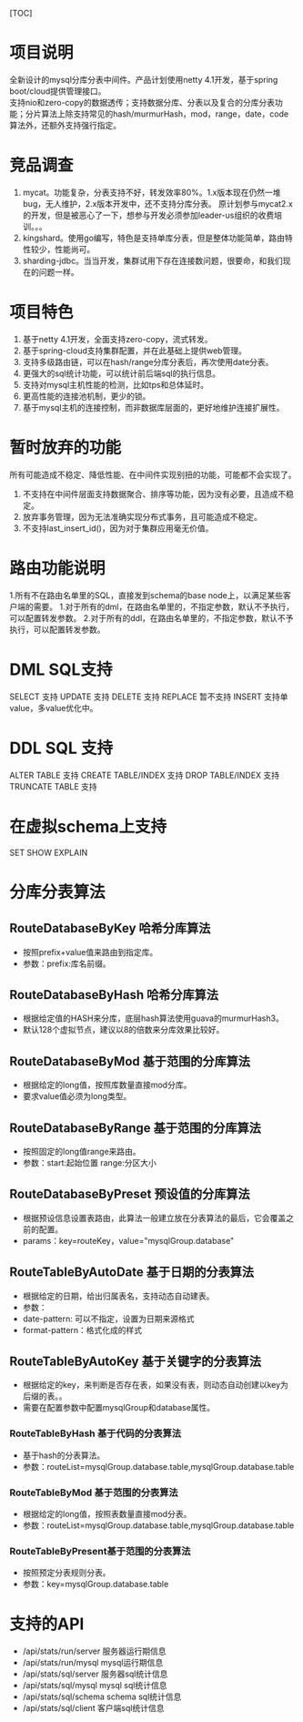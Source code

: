 [TOC]
# 项目说明
全新设计的mysql分库分表中间件。产品计划使用netty 4.1开发，基于spring boot/cloud提供管理接口。  
支持nio和zero-copy的数据透传；支持数据分库、分表以及复合的分库分表功能；分片算法上除支持常见的hash/murmurHash，mod，range，date，code算法外，还额外支持强行指定。

# 竞品调查
1. mycat。功能复杂，分表支持不好，转发效率80%。1.x版本现在仍然一堆bug，无人维护，2.x版本开发中，还不支持分库分表。 
原计划参与mycat2.x的开发，但是被恶心了一下，想参与开发必须参加leader-us组织的收费培训。。。
2. kingshard。使用go编写，特色是支持单库分表，但是整体功能简单，路由特性较少，性能尚可。
3. sharding-jdbc。当当开发，集群试用下存在连接数问题，很要命，和我们现在的问题一样。

# 项目特色
1. 基于netty 4.1开发，全面支持zero-copy，流式转发。
2. 基于spring-cloud支持集群配置，并在此基础上提供web管理。
3. 支持多级路由链，可以在hash/range分库分表后，再次使用date分表。
4. 更强大的sql统计功能，可以统计前后端sql的执行信息。
5. 支持对mysql主机性能的检测，比如tps和总体延时。
6. 更高性能的连接池机制，更少的锁。
7. 基于mysql主机的连接控制，而非数据库层面的，更好地维护连接扩展性。

# 暂时放弃的功能
所有可能造成不稳定、降低性能、在中间件实现别扭的功能，可能都不会实现了。
1. 不支持在中间件层面支持数据聚合、排序等功能，因为没有必要，且造成不稳定。
2. 放弃事务管理，因为无法准确实现分布式事务，且可能造成不稳定。
3. 不支持last_insert_id()，因为对于集群应用毫无价值。

# 路由功能说明
1.所有不在路由名单里的SQL，直接发到schema的base node上，以满足某些客户端的需要。
1.对于所有的dml，在路由名单里的，不指定参数，默认不予执行，可以配置转发参数。
2.对于所有的ddl，在路由名单里的，不指定参数，默认不予执行，可以配置转发参数。

# DML SQL支持
SELECT 支持
UPDATE 支持
DELETE 支持
REPLACE 暂不支持
INSERT 支持单value，多value优化中。

# DDL SQL 支持
ALTER TABLE 支持
CREATE TABLE/INDEX 支持
DROP TABLE/INDEX 支持
TRUNCATE TABLE  支持

# 在虚拟schema上支持
SET 
SHOW 
EXPLAIN

# 分库分表算法
## RouteDatabaseByKey 哈希分库算法
 * 按照prefix+value值来路由到指定库。
 * 参数：prefix:库名前缀。
## RouteDatabaseByHash 哈希分库算法
 * 根据给定值的HASH来分库，底层hash算法使用guava的murmurHash3。
 *  默认128个虚拟节点，建议以8的倍数来分库效果比较好。
## RouteDatabaseByMod 基于范围的分库算法
 * 根据给定的long值，按照库数量直接mod分库。
 * 要求value值必须为long类型。
## RouteDatabaseByRange 基于范围的分库算法
 * 按照固定的long值range来路由。
 * 参数：start:起始位置 range:分区大小
##  RouteDatabaseByPreset 预设值的分库算法
 * 根据预设信息设置表路由，此算法一般建立放在分表算法的最后，它会覆盖之前的配置。
 * params：key=routeKey，value="mysqlGroup.database"
## RouteTableByAutoDate 基于日期的分表算法
 * 根据给定的日期，给出归属表名，支持动态自动建表。
 *  参数：
 *  date-pattern: 可以不指定，设置为日期来源格式
 *  format-pattern：格式化成的样式
## RouteTableByAutoKey 基于关键字的分表算法
 * 根据给定的key，来判断是否存在表，如果没有表，则动态自动创建以key为后缀的表。。
 * 需要在配置参数中配置mysqlGroup和database属性。
### RouteTableByHash 基于代码的分表算法
 * 基于hash的分表算法。
 * 参数：routeList=mysqlGroup.database.table,mysqlGroup.database.table
 ### RouteTableByMod 基于范围的分表算法
 * 根据给定的long值，按照表数量直接mod分表。
 * 参数：routeList=mysqlGroup.database.table,mysqlGroup.database.table
 ### RouteTableByPresent基于范围的分表算法
 * 按照预定分表规则分表。
 * 参数：key=mysqlGroup.database.table


# 支持的API
- /api/stats/run/server 服务器运行期信息
- /api/stats/run/mysql mysql运行期信息
- /api/stats/sql/server 服务器sql统计信息
- /api/stats/sql/mysql mysql sql统计信息
- /api/stats/sql/schema schema sql统计信息
- /api/stats/sql/client 客户端sql统计信息
